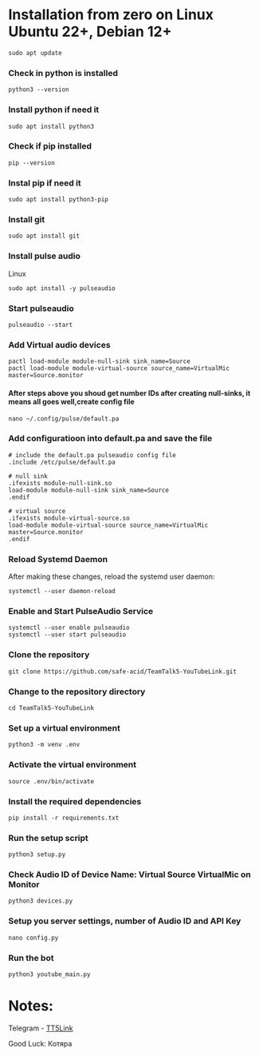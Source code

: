 # Installation from zero on Linux Ubuntu 22+, Debian 12+

```shell script
sudo apt update
```
### Check in python is installed
```shell script
python3 --version 
```
### Install python if need it
```shell script
sudo apt install python3
```
### Check if pip installed
```shell script
pip --version
```
### Instal pip if need it
```shell script
sudo apt install python3-pip
```
### Install git
```shell script
sudo apt install git
```
### Install pulse audio
Linux
```shell script
sudo apt install -y pulseaudio
```

### Start pulseaudio
```shell script
pulseaudio --start
```
### Add Virtual audio devices
```shell script
pactl load-module module-null-sink sink_name=Source
pactl load-module module-virtual-source source_name=VirtualMic master=Source.monitor
```
#### After steps above you shoud get number IDs after creating null-sinks, it means all goes well,create config file
```shell script
nano ~/.config/pulse/default.pa 
```
### Add configuratioon into default.pa and save the file 
```shell script
# include the default.pa pulseaudio config file
.include /etc/pulse/default.pa

# null sink
.ifexists module-null-sink.so
load-module module-null-sink sink_name=Source
.endif

# virtual source
.ifexists module-virtual-source.so
load-module module-virtual-source source_name=VirtualMic master=Source.monitor
.endif
```
### Reload Systemd Daemon
After making these changes, reload the systemd user daemon:
```shell script
systemctl --user daemon-reload
```
### Enable and Start PulseAudio Service
```shell script
systemctl --user enable pulseaudio
systemctl --user start pulseaudio
```

### Clone the repository
```shell script
git clone https://github.com/safe-acid/TeamTalk5-YouTubeLink.git
```
### Change to the repository directory
```shell script
cd TeamTalk5-YouTubeLink
```

### Set up a virtual environment
```shell script
python3 -m venv .env
```

### Activate the virtual environment
```shell script
source .env/bin/activate
```

### Install the required dependencies
```shell script
pip install -r requirements.txt
```

### Run the setup script
```shell script
python3 setup.py
```

### Check Audio ID of Device Name: Virtual Source VirtualMic on Monitor
```shell script
python3 devices.py
```
### Setup you server settings, number of Audio ID and API Key
```shell script
nano config.py
```
### Run the bot
```shell script
python3 youtube_main.py
```

# Notes:
Telegram - <a href="https://t.me/TT5Link"> TT5Link</a>

Good Luck:
Котяра 